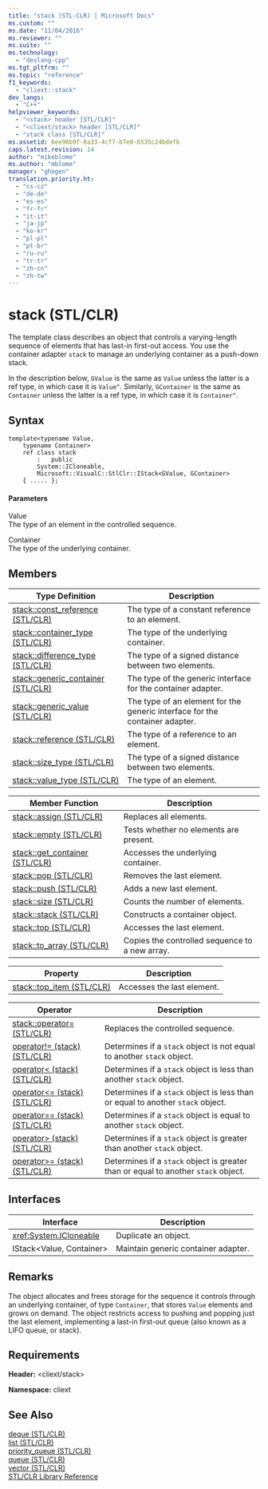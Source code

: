 ```yaml
---
title: "stack (STL-CLR) | Microsoft Docs"
ms.custom: ""
ms.date: "11/04/2016"
ms.reviewer: ""
ms.suite: ""
ms.technology: 
  - "devlang-cpp"
ms.tgt_pltfrm: ""
ms.topic: "reference"
f1_keywords: 
  - "cliext::stack"
dev_langs: 
  - "C++"
helpviewer_keywords: 
  - "<stack> header [STL/CLR]"
  - "<cliext/stack> header [STL/CLR]"
  - "stack class [STL/CLR]"
ms.assetid: 6ee96b9f-8a33-4cf7-b7e0-6535c24bdefb
caps.latest.revision: 14
author: "mikeblome"
ms.author: "mblome"
manager: "ghogen"
translation.priority.ht: 
  - "cs-cz"
  - "de-de"
  - "es-es"
  - "fr-fr"
  - "it-it"
  - "ja-jp"
  - "ko-kr"
  - "pl-pl"
  - "pt-br"
  - "ru-ru"
  - "tr-tr"
  - "zh-cn"
  - "zh-tw"
---
```

# stack (STL/CLR)
The template class describes an object that controls a varying-length sequence of elements that has last-in first-out access. You use the container adapter `stack` to manage an underlying container as a push-down stack.  
  
 In the description below, `GValue` is the same as `Value` unless the latter is a ref type, in which case it is `Value^`. Similarly, `GContainer` is the same as `Container` unless the latter is a ref type, in which case it is `Container^`.  
  
## Syntax  
  
```  
template<typename Value,  
    typename Container>  
    ref class stack  
        :   public  
        System::ICloneable,  
        Microsoft::VisualC::StlClr::IStack<GValue, GContainer>  
    { ..... };  
```  
  
#### Parameters  
 Value  
 The type of an element in the controlled sequence.  
  
 Container  
 The type of the underlying container.  
  
## Members  
  
|Type Definition|Description|  
|---------------------|-----------------|  
|[stack::const_reference (STL/CLR)](../dotnet/stack-const-reference-stl-clr.md)|The type of a constant reference to an element.|  
|[stack::container_type (STL/CLR)](../dotnet/stack-container-type-stl-clr.md)|The type of the underlying container.|  
|[stack::difference_type (STL/CLR)](../dotnet/stack-difference-type-stl-clr.md)|The type of a signed distance between two elements.|  
|[stack::generic_container (STL/CLR)](../dotnet/stack-generic-container-stl-clr.md)|The type of the generic interface for the container adapter.|  
|[stack::generic_value (STL/CLR)](../dotnet/stack-generic-value-stl-clr.md)|The type of an element for the generic interface for the container adapter.|  
|[stack::reference (STL/CLR)](../dotnet/stack-reference-stl-clr.md)|The type of a reference to an element.|  
|[stack::size_type (STL/CLR)](../dotnet/stack-size-type-stl-clr.md)|The type of a signed distance between two elements.|  
|[stack::value_type (STL/CLR)](../dotnet/stack-value-type-stl-clr.md)|The type of an element.|  
  
|Member Function|Description|  
|---------------------|-----------------|  
|[stack::assign (STL/CLR)](../dotnet/stack-assign-stl-clr.md)|Replaces all elements.|  
|[stack::empty (STL/CLR)](../dotnet/stack-empty-stl-clr.md)|Tests whether no elements are present.|  
|[stack::get_container (STL/CLR)](../dotnet/stack-get-container-stl-clr.md)|Accesses the underlying container.|  
|[stack::pop (STL/CLR)](../dotnet/stack-pop-stl-clr.md)|Removes the last element.|  
|[stack::push (STL/CLR)](../dotnet/stack-push-stl-clr.md)|Adds a new last element.|  
|[stack::size (STL/CLR)](../dotnet/stack-size-stl-clr.md)|Counts the number of elements.|  
|[stack::stack (STL/CLR)](../dotnet/stack-stack-stl-clr.md)|Constructs a container object.|  
|[stack::top (STL/CLR)](../dotnet/stack-top-stl-clr.md)|Accesses the last element.|  
|[stack::to_array (STL/CLR)](../dotnet/stack-to-array-stl-clr.md)|Copies the controlled sequence to a new array.|  
  
|Property|Description|  
|--------------|-----------------|  
|[stack::top_item (STL/CLR)](../dotnet/stack-top-item-stl-clr.md)|Accesses the last element.|  
  
|Operator|Description|  
|--------------|-----------------|  
|[stack::operator= (STL/CLR)](../dotnet/stack-operator-assign-stl-clr.md)|Replaces the controlled sequence.|  
|[operator!= (stack) (STL/CLR)](../dotnet/operator-inequality-stack-stl-clr.md)|Determines if a `stack` object is not equal to another `stack` object.|  
|[operator< (stack) (STL/CLR)](../dotnet/operator-less-than-stack-stl-clr.md)|Determines if a `stack` object is less than another `stack` object.|  
|[operator<= (stack) (STL/CLR)](../dotnet/operator-less-or-equal-stack-stl-clr.md)|Determines if a `stack` object is less than or equal to another `stack` object.|  
|[operator== (stack) (STL/CLR)](../dotnet/operator-equality-stack-stl-clr.md)|Determines if a `stack` object is equal to another `stack` object.|  
|[operator> (stack) (STL/CLR)](../dotnet/operator-greater-than-stack-stl-clr.md)|Determines if a `stack` object is greater than another `stack` object.|  
|[operator>= (stack) (STL/CLR)](../dotnet/operator-greater-or-equal-stack-stl-clr.md)|Determines if a `stack` object is greater than or equal to another `stack` object.|  
  
## Interfaces  
  
|Interface|Description|  
|---------------|-----------------|  
|<xref:System.ICloneable>|Duplicate an object.|  
|IStack\<Value, Container>|Maintain generic container adapter.|  
  
## Remarks  
 The object allocates and frees storage for the sequence it controls through an underlying container, of type `Container`, that stores `Value` elements and grows on demand. The object restricts access to pushing and popping just the last element, implementing a last-in first-out queue (also known as a LIFO queue, or stack).  
  
## Requirements  
 **Header:** \<cliext/stack>  
  
 **Namespace:** cliext  
  
## See Also  
 [deque (STL/CLR)](../dotnet/deque-stl-clr.md)   
 [list (STL/CLR)](../dotnet/list-stl-clr.md)   
 [priority_queue (STL/CLR)](../dotnet/priority-queue-stl-clr.md)   
 [queue (STL/CLR)](../dotnet/queue-stl-clr.md)   
 [vector (STL/CLR)](../dotnet/vector-stl-clr.md)   
 [STL/CLR Library Reference](../dotnet/stl-clr-library-reference.md)